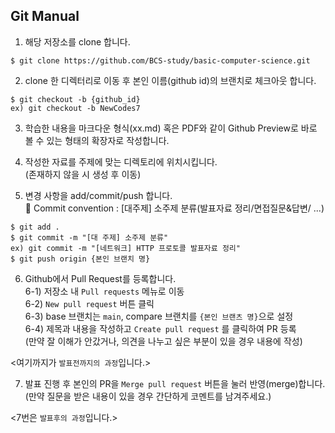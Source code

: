 ## Git Manual

1. 해당 저장소를 clone 합니다.
```
$ git clone https://github.com/BCS-study/basic-computer-science.git
```

2. clone 한 디렉터리로 이동 후 본인 이름(github id)의 브랜치로 체크아웃 합니다.
```
$ git checkout -b {github_id}
ex) git checkout -b NewCodes7
```

3. 학습한 내용을 마크다운 형식(xx.md) 혹은 PDF와 같이 Github Preview로 바로 볼 수 있는 형태의 확장자로 작성합니다.

4. 작성한 자료를 주제에 맞는 디렉토리에 위치시킵니다.<br/>
(존재하지 않을 시 생성 후 이동)

5. 변경 사항을 add/commit/push 합니다.<br/>
📍 Commit convention : [대주제] 소주제 분류(발표자료 정리/면접질문&답변/ ...)
```
$ git add .
$ git commit -m "[대 주제] 소주제 분류"
ex) git commit -m "[네트워크] HTTP 프로토콜 발표자료 정리"
$ git push origin {본인 브랜치 명}
```

6. Github에서 Pull Request를 등록합니다.<br/>
6-1) 저장소 내 `Pull requests` 메뉴로 이동<br/>
6-2) `New pull request` 버튼 클릭<br/>
6-3) base 브랜치는 `main`, compare 브랜치를 `{본인 브랜츠 명}`으로 설정<br/>
6-4) 제목과 내용을 작성하고 `Create pull request` 를 클릭하여 PR 등록<br/>
(만약 잘 이해가 안갔거나, 의견을 나누고 싶은 부분이 있을 경우 내용에 작성)<br/>

<여기까지가 `발표전까지의 과정`입니다.>

7. 발표 진행 후 본인의 PR을 `Merge pull request` 버튼을 눌러 반영(merge)합니다.<br/>
(만약 질문을 받은 내용이 있을 경우 간단하게 코멘트를 남겨주세요.)

<7번은 `발표후의 과정`입니다.>

<br/>